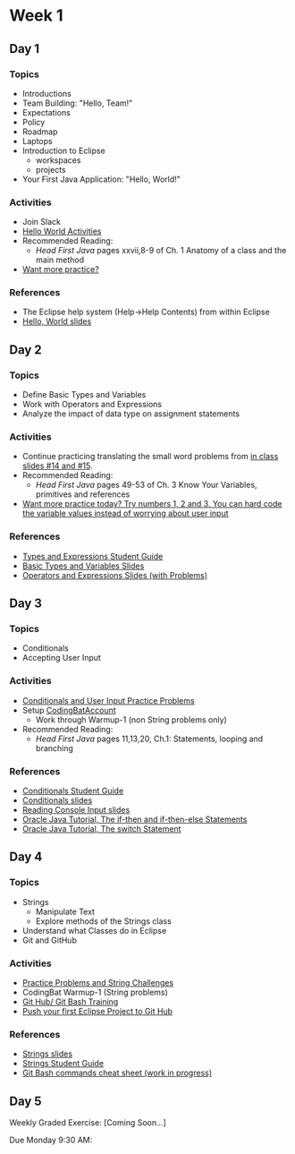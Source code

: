 # Week 1

## Day 1

### Topics

- Introductions
- Team Building: "Hello, Team!"
- Expectations
- Policy
- Roadmap
- Laptops
- Introduction to Eclipse
  - workspaces
  - projects
- Your First Java Application: "Hello, World!"

### Activities

- Join Slack
- [Hello World Activities](https://github.com/WeCanCodeIT/java-exercises/blob/master/fundamentals-practice-problems/hello-world-activities.md)
- Recommended Reading:
  - *Head First Java* pages xxvii,8-9 of Ch. 1 Anatomy of a class and the main method
- [Want more practice?](https://www.w3resource.com/java-exercises/basic/index.php)

### References

- The Eclipse help system (Help->Help Contents) from within Eclipse
- [Hello, World slides](https://wecancodeit.github.io/java-slides/fundamentals/hello-world/)

## Day 2

### Topics

- Define Basic Types and Variables
- Work with Operators and Expressions
- Analyze the impact of data type on assignment statements

### Activities

- Continue practicing translating the small word problems from [in class slides #14 and #15](https://wecancodeit.github.io/java-slides/fundamentals/operators-and-expressions/).
- Recommended Reading:
  - *Head First Java* pages 49-53 of Ch. 3 Know Your Variables, primitives and references
- [Want more practice today? Try numbers 1, 2 and 3. You can hard code the variable values instead of worrying about user input](https://www.w3resource.com/java-exercises/datatypes/index.php)


### References

- [Types and Expressions Student Guide](https://wecancodeit.github.io/java-resources/fundamentals/types-and-expressions/)
- [Basic Types and Variables Slides](https://wecancodeit.github.io/java-slides/fundamentals/basic-types-and-variables/)
- [Operators and Expressions Slides (with Problems)](https://wecancodeit.github.io/java-slides/fundamentals/operators-and-expressions/)



## Day 3

### Topics

- Conditionals
- Accepting User Input

### Activities

- [Conditionals and User Input Practice Problems](https://github.com/WeCanCodeIT/java-exercises/blob/master/fundamentals-practice-problems/conditionals.md)
- Setup [CodingBatAccount](http://codingbat.com/java)
  - Work through Warmup-1 (non String problems only)
- Recommended Reading:
  - *Head First Java* pages 11,13,20, Ch.1: Statements, looping and branching

### References

- [Conditionals Student Guide](https://wecancodeit.github.io/java-resources/fundamentals/conditionals-and-user-input/)
- [Conditionals slides](https://wecancodeit.github.io/java-slides/fundamentals/conditionals/)
- [Reading Console Input slides](https://wecancodeit.github.io/java-slides/fundamentals/reading-console-input/)
- [Oracle Java Tutorial, The if-then and if-then-else Statements](https://docs.oracle.com/javase/tutorial/java/nutsandbolts/if.html)
- [Oracle Java Tutorial, The switch Statement](https://docs.oracle.com/javase/tutorial/java/nutsandbolts/switch.html)

## Day 4

### Topics

- Strings
  - Manipulate Text
  - Explore methods of the Strings class
- Understand what Classes do in Eclipse
- Git and GitHub

### Activities

- [Practice Problems and String Challenges](https://github.com/WeCanCodeIT/java-exercises/blob/master/fundamentals-practice-problems/strings.md)
- CodingBat Warmup-1 (String problems)
- [Git Hub/ Git Bash Training](https://github.com/jlord/git-it-electron)
- [Push your first Eclipse Project to Git Hub](https://wecancodeit.github.io/java-resources/git/feature-branches/push-project/)


### References

- [Strings slides](https://wecancodeit.github.io/java-slides/fundamentals/strings/)
- [Strings Student Guide](https://wecancodeit.github.io/java-resources/fundamentals/strings/)
- [Git Bash commands cheat sheet (work in progress)](https://wecancodeit.github.io/java-resources/bash/)


## Day 5

Weekly Graded Exercise: [Coming Soon...]

Due Monday 9:30 AM:


